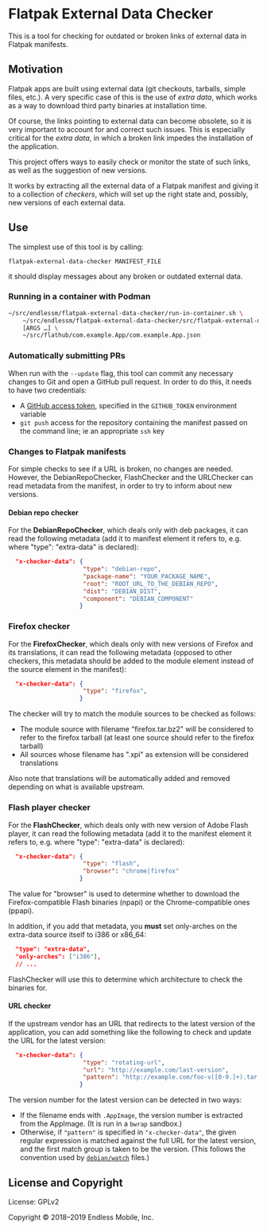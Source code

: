 # Flatpak External Data Checker

This is a tool for checking for outdated or broken links of external
data in Flatpak manifests.

## Motivation

Flatpak apps are built using external data (git checkouts, tarballs,
simple files, etc.). A very specific case of this is the use of *extra
data*, which works as a way to download third party binaries at
installation time.

Of course, the links pointing to external data can become obsolete, so
it is very important to account for and correct such issues.
This is especially critical for the *extra data*, in which a broken link
impedes the installation of the application.

This project offers ways to easily check or monitor the state of such
links, as well as the suggestion of new versions.

It works by extracting all the external data of a Flatpak manifest and
giving it to a collection of *checkers*, which will set up the right
state and, possibly, new versions of each external data.

## Use

The simplest use of this tool is by calling:

```
flatpak-external-data-checker MANIFEST_FILE
```

it should display messages about any broken or outdated external data.

### Running in a container with Podman

```bash
~/src/endlessm/flatpak-external-data-checker/run-in-container.sh \
    ~/src/endlessm/flatpak-external-data-checker/src/flatpak-external-data-checker \
    [ARGS …] \
    ~/src/flathub/com.example.App/com.example.App.json
```

### Automatically submitting PRs

When run with the `--update` flag, this tool can commit any necessary changes
to Git and open a GitHub pull request. In order to do this, it needs to have
two credentials:

* A [GitHub access token](https://help.github.com/en/articles/creating-a-personal-access-token-for-the-command-line),
  specified in the `GITHUB_TOKEN` environment variable
* `git push` access for the repository containing the manifest passed on the
  command line; ie an appropriate `ssh` key

### Changes to Flatpak manifests

For simple checks to see if a URL is broken, no changes are needed.
However, the DebianRepoChecker, FlashChecker and the URLChecker can
read metadata from the manifest, in order to try to inform about new
versions.

#### Debian repo checker

For the **DebianRepoChecker**, which deals only with deb packages, it
can read the following metadata (add it to manifest element it refers
to, e.g. where "type": "extra-data" is declared):

```json
  "x-checker-data": {
                     "type": "debian-repo",
                     "package-name": "YOUR_PACKAGE_NAME",
                     "root": "ROOT_URL_TO_THE_DEBIAN_REPO",
                     "dist": "DEBIAN_DIST",
                     "component": "DEBIAN_COMPONENT"
                    }
```

### Firefox checker

For the **FirefoxChecker**, which deals only with new versions of Firefox and
its translations, it can read the following metadata (opposed to other checkers,
this metadata should be added to the module element instead of the source element
in the manifest):

```json
  "x-checker-data": {
                     "type": "firefox",
                    }
```

The checker will try to match the module sources to be checked as follows:
* The module source with filename "firefox.tar.bz2" will be considered to refer to
  the firefox tarball (at least one source should refer to the firefox tarball)
* All sources whose filename has ".xpi" as extension will be considered translations

Also note that translations will be automatically added and removed depending on what
is available upstream.

### Flash player checker

For the **FlashChecker**, which deals only with new version of Adobe
Flash player, it can read the following metadata (add it to the manifest
element it refers to, e.g. where "type": "extra-data" is declared):

```json
  "x-checker-data": {
                     "type": "flash",
                     "browser": "chrome|firefox"
                    }
```

The value for "browser" is used to determine whether to download the
Firefox-compatible Flash binaries (npapi) or the Chrome-compatible
ones (ppapi).

In addition, if you add that metadata, you **must** set only-arches
on the extra-data source itself to i386 or x86_64:

```json
  "type": "extra-data",
  "only-arches": ["i386"],
  // ...
```

FlashChecker will use this to determine which architecture to check
the binaries for.

#### URL checker

If the upstream vendor has an URL that redirects to the latest version of the
application, you can add something like the following to check and update the URL for
the latest version:

```json
  "x-checker-data": {
                     "type": "rotating-url",
                     "url": "http://example.com/last-version",
                     "pattern": "http://example.com/foo-v([0-9.]+).tar.gz"
                    }
```

The version number for the latest version can be detected in two ways:

* If the filename ends with `.AppImage`, the version number is extracted
  from the AppImage. (It is run in a `bwrap` sandbox.)
* Otherwise, if `"pattern"` is specified in `"x-checker-data"`, the given
  regular expression is matched against the full
  URL for the latest version, and the first match group is taken to be the
  version. (This follows the convention used by
  [`debian/watch`](https://wiki.debian.org/debian/watch) files.)

## License and Copyright

License: GPLv2

Copyright © 2018–2019 Endless Mobile, Inc.
